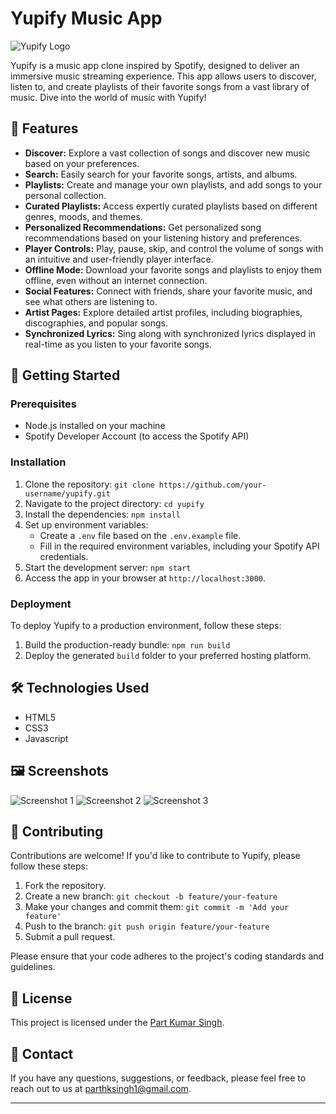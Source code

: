# Yupify Music App

![Yupify Logo](/path/to/logo.png)

Yupify is a music app clone inspired by Spotify, designed to deliver an immersive music streaming experience. This app allows users to discover, listen to, and create playlists of their favorite songs from a vast library of music. Dive into the world of music with Yupify!

## 🎵 Features

- **Discover:** Explore a vast collection of songs and discover new music based on your preferences.
- **Search:** Easily search for your favorite songs, artists, and albums.
- **Playlists:** Create and manage your own playlists, and add songs to your personal collection.
- **Curated Playlists:** Access expertly curated playlists based on different genres, moods, and themes.
- **Personalized Recommendations:** Get personalized song recommendations based on your listening history and preferences.
- **Player Controls:** Play, pause, skip, and control the volume of songs with an intuitive and user-friendly player interface.
- **Offline Mode:** Download your favorite songs and playlists to enjoy them offline, even without an internet connection.
- **Social Features:** Connect with friends, share your favorite music, and see what others are listening to.
- **Artist Pages:** Explore detailed artist profiles, including biographies, discographies, and popular songs.
- **Synchronized Lyrics:** Sing along with synchronized lyrics displayed in real-time as you listen to your favorite songs.

## 🚀 Getting Started

### Prerequisites

- Node.js installed on your machine
- Spotify Developer Account (to access the Spotify API)

### Installation

1. Clone the repository: `git clone https://github.com/your-username/yupify.git`
2. Navigate to the project directory: `cd yupify`
3. Install the dependencies: `npm install`
4. Set up environment variables:
   - Create a `.env` file based on the `.env.example` file.
   - Fill in the required environment variables, including your Spotify API credentials.
5. Start the development server: `npm start`
6. Access the app in your browser at `http://localhost:3000`.

### Deployment

To deploy Yupify to a production environment, follow these steps:

1. Build the production-ready bundle: `npm run build`
2. Deploy the generated `build` folder to your preferred hosting platform.

## 🛠️ Technologies Used

- HTML5
- CSS3
- Javascript

## 🖼️ Screenshots

![Screenshot 1](/path/to/screenshot1.png)
![Screenshot 2](/path/to/screenshot2.png)
![Screenshot 3](/path/to/screenshot3.png)

## 🤝 Contributing

Contributions are welcome! If you'd like to contribute to Yupify, please follow these steps:

1. Fork the repository.
2. Create a new branch: `git checkout -b feature/your-feature`
3. Make your changes and commit them: `git commit -m 'Add your feature'`
4. Push to the branch: `git push origin feature/your-feature`
5. Submit a pull request.

Please ensure that your code adheres to the project's coding standards and guidelines.

## 📄 License

This project is licensed under the [Part Kumar Singh](LICENSE).

## 📧 Contact

If you have any questions, suggestions, or feedback, please feel free to reach out to us at [parthksingh1@gmail.com](mailto:parthksingh1@gmail.com).

---
